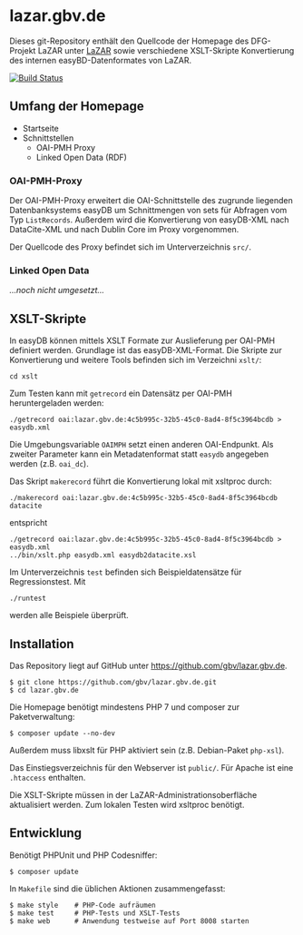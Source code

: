# lazar.gbv.de

Dieses git-Repository enthält den Quellcode der Homepage des DFG-Projekt LaZAR unter [LaZAR](http://lazar.gbv.de/) sowie verschiedene XSLT-Skripte Konvertierung des internen easyBD-Datenformates von LaZAR.

[![Build Status](https://travis-ci.org/gbv/lazar.gbv.de.svg?branch=master)](https://travis-ci.org/gbv/lazar.gbv.de)


## Umfang der Homepage

- Startseite
- Schnittstellen
    - OAI-PMH Proxy
    - Linked Open Data (RDF)

### OAI-PMH-Proxy

Der OAI-PMH-Proxy erweitert die OAI-Schnittstelle des zugrunde liegenden Datenbanksystems easyDB um Schnittmengen von sets für Abfragen vom Typ `ListRecords`. Außerdem wird die Konvertierung von easyDB-XML nach DataCite-XML und nach Dublin Core im Proxy vorgenommen.

Der Quellcode des Proxy befindet sich im Unterverzeichnis `src/`.

### Linked Open Data

*...noch nicht umgesetzt...*


## XSLT-Skripte

In easyDB können mittels XSLT Formate zur Auslieferung per OAI-PMH definiert werden. Grundlage ist das easyDB-XML-Format.  Die Skripte zur Konvertierung und weitere Tools befinden sich im Verzeichni `xslt/`:

    cd xslt

Zum Testen kann mit `getrecord` ein Datensätz per OAI-PMH heruntergeladen werden:

    ./getrecord oai:lazar.gbv.de:4c5b995c-32b5-45c0-8ad4-8f5c3964bcdb > easydb.xml

Die Umgebungsvariable `OAIMPH` setzt einen anderen OAI-Endpunkt. Als zweiter Parameter kann ein Metadatenformat statt `easydb` angegeben werden (z.B. `oai_dc`).

Das Skript `makerecord` führt die Konvertierung lokal mit xsltproc durch:

    ./makerecord oai:lazar.gbv.de:4c5b995c-32b5-45c0-8ad4-8f5c3964bcdb datacite

entspricht

    ./getrecord oai:lazar.gbv.de:4c5b995c-32b5-45c0-8ad4-8f5c3964bcdb > easydb.xml
    ../bin/xslt.php easydb.xml easydb2datacite.xsl

Im Unterverzeichnis `test` befinden sich Beispieldatensätze für Regressionstest. Mit

    ./runtest

werden alle Beispiele überprüft.


## Installation

Das Repository liegt auf GitHub unter <https://github.com/gbv/lazar.gbv.de>.

    $ git clone https://github.com/gbv/lazar.gbv.de.git
    $ cd lazar.gbv.de

Die Homepage benötigt mindestens PHP 7 und composer zur Paketverwaltung:

    $ composer update --no-dev

Außerdem muss libxslt für PHP aktiviert sein (z.B. Debian-Paket `php-xsl`).

Das Einstiegsverzeichnis für den Webserver ist `public/`. Für Apache ist eine
`.htaccess` enthalten.


Die XSLT-Skripte müssen in der LaZAR-Administrationsoberfläche aktualisiert
werden. Zum lokalen Testen wird xsltproc benötigt.


## Entwicklung

Benötigt PHPUnit und PHP Codesniffer:

    $ composer update

In `Makefile` sind die üblichen Aktionen zusammengefasst:

    $ make style    # PHP-Code aufräumen
    $ make test     # PHP-Tests und XSLT-Tests
    $ make web      # Anwendung testweise auf Port 8008 starten

